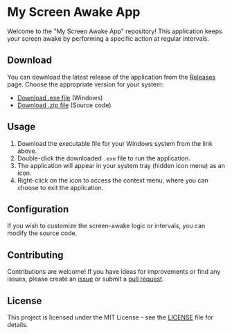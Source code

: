 # My Screen Awake App

Welcome to the "My Screen Awake App" repository! This application keeps your screen awake by performing a specific action at regular intervals.

## Download

You can download the latest release of the application from the [Releases](https://github.com/achkatam/screen-awake-app/releases) page. Choose the appropriate version for your system:

- [Download .exe file](https://github.com/achkatam/screen-awake-app/releases/download/v1.2/__main__.exe) (Windows)
- [Download .zip file](https://github.com/achkatam/screen-awake-app/archive/refs/tags/v1.2.zip) (Source code)

## Usage

1. Download the executable file for your Windows system from the link above.
2. Double-click the downloaded `.exe` file to run the application.
3. The application will appear in your system tray (hidden icon menu) as an icon.
4. Right-click on the icon to access the context menu, where you can choose to exit the application.

## Configuration

If you wish to customize the screen-awake logic or intervals, you can modify the source code.

## Contributing

Contributions are welcome! If you have ideas for improvements or find any issues, please create an [issue](https://github.com/achkatam/screen-awake-app/issues) or submit a [pull request](https://github.com/achkatam/screen-awake-app/pulls).

## License

This project is licensed under the MIT License - see the [LICENSE](LICENSE) file for details.